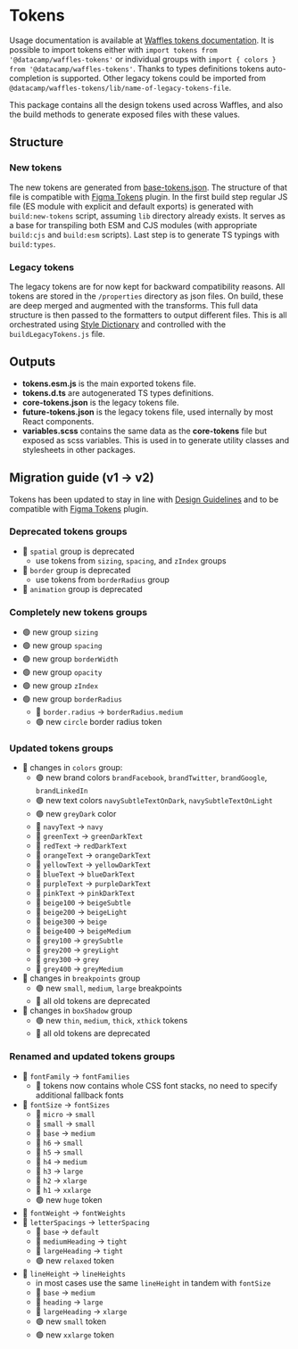 # Tokens

Usage documentation is available at [Waffles tokens documentation](https://waffles.datacamp.com/components/tokens/).
It is possible to import tokens either with `import tokens from '@datacamp/waffles-tokens'` or individual groups with `import { colors } from '@datacamp/waffles-tokens'`. Thanks to types definitions tokens auto-completion is supported. Other legacy tokens could be imported from `@datacamp/waffles-tokens/lib/name-of-legacy-tokens-file`.

This package contains all the design tokens used across Waffles, and also the build methods to generate exposed files with these values.

## Structure

### New tokens

The new tokens are generated from [base-tokens.json](base-tokens.json). The structure of that file is compatible with [Figma Tokens](https://www.figma.com/community/plugin/843461159747178978/Figma-Tokens) plugin. In the first build step regular JS file (ES module with explicit and default exports) is generated with `build:new-tokens` script, assuming `lib` directory already exists. It serves as a base for transpiling both ESM and CJS modules (with appropriate `build:cjs` and `build:esm` scripts). Last step is to generate TS typings with `build:types`.

### Legacy tokens

The legacy tokens are for now kept for backward compatibility reasons. All tokens are stored in the `/properties` directory as json files. On build, these are deep merged and augmented with the transforms. This full data structure is then passed to the formatters to output different files. This is all orchestrated using [Style Dictionary](https://amzn.github.io/style-dictionary/#/) and controlled with the `buildLegacyTokens.js` file.

## Outputs

- **tokens.esm.js** is the main exported tokens file.
- **tokens.d.ts** are autogenerated TS types definitions.
- **core-tokens.json** is the legacy tokens file.
- **future-tokens.json** is the legacy tokens file, used internally by most React components.
- **variables.scss** contains the same data as the **core-tokens** file but exposed as scss variables. This is used in to generate utility classes and stylesheets in other packages.

## Migration guide (v1 -> v2)

Tokens has been updated to stay in line with [Design Guidelines](https://www.figma.com/file/Flh00IKR70ff0bRvFW2Iou/%5BDC%5D-Design-Guidelines-Exploration?node-id=376%3A1144) and to be compatible with [Figma Tokens](https://www.figma.com/community/plugin/843461159747178978/Figma-Tokens) plugin.

### Deprecated tokens groups
- 🚨 `spatial` group is deprecated
  - use tokens from `sizing`, `spacing`, and `zIndex` groups
- 🚨 `border` group is deprecated
  - use tokens from `borderRadius` group
- 🚨 `animation` group is deprecated

### Completely new tokens groups

- 🟢 new group `sizing`
- 🟢 new group `spacing`
- 🟢 new group `borderWidth`
- 🟢 new group `opacity`
- 🟢 new group `zIndex`
- 🟢 new group `borderRadius`
  - 🚨 `border.radius` -> `borderRadius.medium`
  - 🟢 new `circle` border radius token

### Updated tokens groups

- 🔄 changes in `colors` group:
  - 🟢 new brand colors `brandFacebook`, `brandTwitter`, `brandGoogle`, `brandLinkedIn`
  - 🟢 new text colors `navySubtleTextOnDark`, `navySubtleTextOnLight`
  - 🟢 new `greyDark` color
  - 🚨 `navyText` -> `navy`
  - 🚨 `greenText` -> `greenDarkText`
  - 🚨 `redText` -> `redDarkText`
  - 🚨 `orangeText` -> `orangeDarkText`
  - 🚨 `yellowText` -> `yellowDarkText`
  - 🚨 `blueText` -> `blueDarkText`
  - 🚨 `purpleText` -> `purpleDarkText`
  - 🚨 `pinkText` -> `pinkDarkText`
  - 🚨 `beige100` -> `beigeSubtle`
  - 🚨 `beige200` -> `beigeLight`
  - 🚨 `beige300` -> `beige`
  - 🚨 `beige400` -> `beigeMedium`
  - 🚨 `grey100` -> `greySubtle`
  - 🚨 `grey200` -> `greyLight`
  - 🚨 `grey300` -> `grey`
  - 🚨 `grey400` -> `greyMedium`
- 🔄 changes in `breakpoints` group
  - 🟢 new `small`, `medium`, `large` breakpoints
  - 🚨 all old tokens are deprecated
- 🔄 changes in `boxShadow` group
  - 🟢 new `thin`, `medium`, `thick`, `xthick` tokens
  - 🚨 all old tokens are deprecated

### Renamed and updated tokens groups

- 🔄 `fontFamily` -> `fontFamilies`
  - 🚨 tokens now contains whole CSS font stacks, no need to specify additional fallback fonts
- 🔄 `fontSize` -> `fontSizes`
  - 🚨 `micro` -> `small`
  - 🚨 `small` -> `small`
  - 🚨 `base` -> `medium`
  - 🚨 `h6` -> `small`
  - 🚨 `h5` -> `small`
  - 🚨 `h4` -> `medium`
  - 🚨 `h3` -> `large`
  - 🚨 `h2` -> `xlarge`
  - 🚨 `h1` -> `xxlarge`
  - 🟢 new `huge` token
- 🔄 `fontWeight` -> `fontWeights`
- 🔄 `letterSpacings` -> `letterSpacing`
  - 🚨 `base` -> `default`
  - 🚨 `mediumHeading` -> `tight`
  - 🚨 `largeHeading` -> `tight`
  - 🟢 new `relaxed` token
- 🔄 `lineHeight` -> `lineHeights`
  - in most cases use the same `lineHeight` in tandem with `fontSize`
  - 🚨 `base` -> `medium`
  - 🚨 `heading` -> `large`
  - 🚨 `largeHeading` -> `xlarge`
  - 🟢 new `small` token
  - 🟢 new `xxlarge` token
